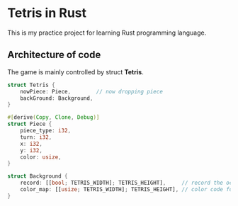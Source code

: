 # Tetris in Rust

This is my practice project for learning Rust programming language.

## Architecture of code
The game is mainly controlled by struct **Tetris**.

```rust
struct Tetris {
    nowPiece: Piece,        // now dropping piece
    backGround: Background,
}
```

```rust
#[derive(Copy, Clone, Debug)]
struct Piece {
    piece_type: i32,
    turn: i32,
    x: i32,
    y: i32,
    color: usize,
}
```


```rust
struct Background {
    record: [[bool; TETRIS_WIDTH]; TETRIS_HEIGHT],     // record the occupied block
    color_map: [[usize; TETRIS_WIDTH]; TETRIS_HEIGHT], // color code for each block
}
```
